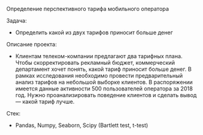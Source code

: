 Определение перспективного тарифа мобильного оператора

Задача: 
* Определить какой из двух тарифов приносит больше денег

Описание проекта:
* Клиентам телеком-компании предлагают два тарифных плана. Чтобы скорректировать рекламный бюджет, коммерческий департамент хочет понять, какой тариф приносит больше денег.
В рамках исследования необходимо провести предварительный анализ тарифов на небольшой выборке клиентов. В распоряжении имеется данные активности 500 пользователей оператора за 2018 год. Нужно проанализировать поведение клиентов и сделать вывод — какой тариф лучше.


Стек:
* Pandas, Numpy, Seaborn, Scipy (Bartlett test, t-test)
